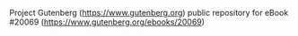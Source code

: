 Project Gutenberg (https://www.gutenberg.org) public repository for eBook #20069 (https://www.gutenberg.org/ebooks/20069)
